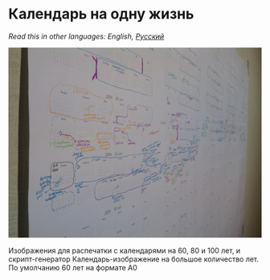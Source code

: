 # Календарь на одну жизнь
*Read this in other languages: English, [Русский](README.ru.md)*


![Пример календаря](https://raw.githubusercontent.com/notdest/png-many-years-calendar/master/img/foto.JPG "Пример календаря")


Изображения для распечатки с календарями на 60, 80 и 100 лет, и скрипт-генератор
Календарь-изображение на большое количество лет. По умолчанию 60 лет на формате А0

